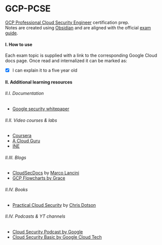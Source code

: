 # GCP-PCSE
[GCP Professional Cloud Security Engineer](https://cloud.google.com/certification/cloud-security-engineer) certification prep.\
Notes are created using [Obsidian](https://obsidian.md/) and are aligned with the official [exam guide](https://cloud.google.com/certification/guides/cloud-security-engineer).

#### I. How to use
Each exam topic is supplied with a link to the corresponding Google Cloud docs page. Once read and internalized it can be marked as: 
- [x] I can explain it to a five year old
#### II. Additional learning resources
###### II.I. Documentation
- [Google security whitepaper](https://cloud.google.com/security/overview/whitepaper)
###### II.II. Video courses & labs
- [Coursera](https://www.coursera.org/professional-certificates/google-cloud-security)	
- [A Cloud Guru](https://acloudguru.com/course/google-cloud-certified-professional-clou\d-security-engineer)
- [INE](https://my.ine.com/Cloud/courses/aef0b098/ine-google-cloud-platform-security)
###### II.III.  Blogs
- [CloudSecDocs](https://cloudsecdocs.com/) by [Marco Lancini](https://twitter.com/lancinimarco)
- [GCP Flowcharts by Grace](https://grumpygrace.dev/posts/gcp-flowcharts/#security)
 ###### II.IV. Books
 - [Practical Cloud Security](https://www.oreilly.com/library/view/practical-cloud-security/9781492037507/) by [Chris Dotson](https://www.linkedin.com/in/chris-dotson-6a9b55)
 ###### II.IV. Podcasts & YT channels
- [Cloud Security Podcast by Google](https://cloudsecuritypodcast.libsyn.com/website)
- [Cloud Security Basic by Google Cloud Tech](https://www.youtube.com/playlist?list=PLIivdWyY5sqLO-4ePY-A2yROgONOA6Cz4)